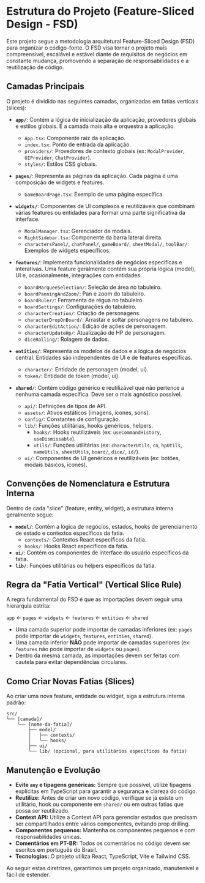 # Estrutura do Projeto (Feature-Sliced Design - FSD)

Este projeto segue a metodologia arquitetural Feature-Sliced Design (FSD) para organizar o código-fonte. O FSD visa tornar o projeto mais compreensível, escalável e estável diante de requisitos de negócios em constante mudança, promovendo a separação de responsabilidades e a reutilização de código.

## Camadas Principais

O projeto é dividido nas seguintes camadas, organizadas em fatias verticais (slices):

*   **`app/`**: Contém a lógica de inicialização da aplicação, provedores globais e estilos globais. É a camada mais alta e orquestra a aplicação.
    *   `App.tsx`: Componente raiz da aplicação.
    *   `index.tsx`: Ponto de entrada da aplicação.
    *   `providers/`: Provedores de contexto globais (ex: `ModalProvider`, `UIProvider`, `ChatProvider`).
    *   `styles/`: Estilos CSS globais.

*   **`pages/`**: Representa as páginas da aplicação. Cada página é uma composição de widgets e features.
    *   `GameBoardPage.tsx`: Exemplo de uma página específica.

*   **`widgets/`**: Componentes de UI complexos e reutilizáveis que combinam várias features ou entidades para formar uma parte significativa da interface.
    *   `ModalManager.tsx`: Gerenciador de modais.
    *   `RightSidebar.tsx`: Componente da barra lateral direita.
    *   `charactersPanel/`, `chatPanel/`, `gameBoard/`, `sheetModal/`, `toolBar/`: Exemplos de widgets específicos.

*   **`features/`**: Implementa funcionalidades de negócios específicas e interativas. Uma feature geralmente contém sua própria lógica (model), UI e, ocasionalmente, integrações com entidades.
    *   `boardMarqueeSelection/`: Seleção de área no tabuleiro.
    *   `boardPanningAndZoom/`: Pan e zoom do tabuleiro.
    *   `boardRuler/`: Ferramenta de régua no tabuleiro.
    *   `boardSettings/`: Configurações do tabuleiro.
    *   `characterCreation/`: Criação de personagens.
    *   `characterDropOnBoard/`: Arrastar e soltar personagens no tabuleiro.
    *   `characterEditAction/`: Edição de ações de personagem.
    *   `characterUpdateHp/`: Atualização de HP de personagem.
    *   `diceRolling/`: Rolagem de dados.

*   **`entities/`**: Representa os modelos de dados e a lógica de negócios central. Entidades são independentes de UI e de features específicas.
    *   `character/`: Entidade de personagem (model, ui).
    *   `token/`: Entidade de token (model, ui).

*   **`shared/`**: Contém código genérico e reutilizável que não pertence a nenhuma camada específica. Deve ser o mais agnóstico possível.
    *   `api/`: Definições de tipos de API.
    *   `assets/`: Ativos estáticos (imagens, ícones, sons).
    *   `config/`: Constantes de configuração.
    *   `lib/`: Funções utilitárias, hooks genéricos, helpers.
        *   `hooks/`: Hooks reutilizáveis (ex: `useCommandHistory`, `useDismissable`).
        *   `utils/`: Funções utilitárias (ex: `characterUtils`, `cn`, `hpUtils`, `nameUtils`, `sheetUtils`, `board/`, `dice/`, `id/`).
    *   `ui/`: Componentes de UI genéricos e reutilizáveis (ex: botões, modais básicos, ícones).

## Convenções de Nomenclatura e Estrutura Interna

Dentro de cada "slice" (feature, entity, widget), a estrutura interna geralmente segue:

*   **`model/`**: Contém a lógica de negócios, estados, hooks de gerenciamento de estado e contextos específicos da fatia.
    *   `contexts/`: Contextos React específicos da fatia.
    *   `hooks/`: Hooks React específicos da fatia.
*   **`ui/`**: Contém os componentes de interface do usuário específicos da fatia.
*   **`lib/`**: Funções utilitárias ou helpers específicos da fatia.

## Regra da "Fatia Vertical" (Vertical Slice Rule)

A regra fundamental do FSD é que as importações devem seguir uma hierarquia estrita:

`app` <- `pages` <- `widgets` <- `features` <- `entities` <- `shared`

*   Uma camada superior pode importar de camadas inferiores (ex: `pages` pode importar de `widgets`, `features`, `entities`, `shared`).
*   Uma camada inferior **NÃO** pode importar de camadas superiores (ex: `features` não pode importar de `widgets` ou `pages`).
*   Dentro da mesma camada, as importações devem ser feitas com cautela para evitar dependências circulares.

## Como Criar Novas Fatias (Slices)

Ao criar uma nova feature, entidade ou widget, siga a estrutura interna padrão:

```
src/
└── [camada]/
    └── [nome-da-fatia]/
        ├── model/
        │   ├── contexts/
        │   └── hooks/
        ├── ui/
        └── lib/ (opcional, para utilitários específicos da fatia)
```

## Manutenção e Evolução

*   **Evite `any` e tipagens genéricas:** Sempre que possível, utilize tipagens explícitas em TypeScript para garantir a segurança e clareza do código.
*   **Reutilize:** Antes de criar um novo código, verifique se já existe um utilitário, hook ou componente em `shared/` ou em outras fatias que possa ser reutilizado.
*   **Context API:** Utilize a Context API para gerenciar estados que precisam ser compartilhados entre vários componentes, evitando prop drilling.
*   **Componentes pequenos:** Mantenha os componentes pequenos e com responsabilidades únicas.
*   **Comentários em PT-BR:** Todos os comentários no código devem ser escritos em português do Brasil.
*   **Tecnologias:** O projeto utiliza React, TypeScript, Vite e Tailwind CSS.

Ao seguir estas diretrizes, garantimos um projeto organizado, manutenível e fácil de estender.
